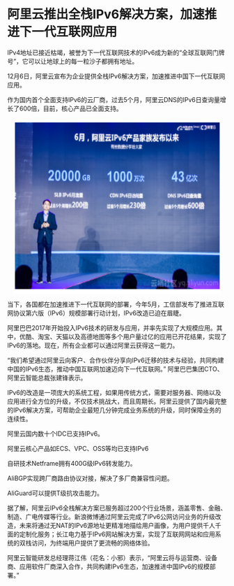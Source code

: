 # 阿里云推出全栈IPv6解决方案，加速推进下一代互联网应用
IPv4地址已接近枯竭，被誉为下一代互联网技术的IPv6成为新的“全球互联网门牌号”，它可以让地球上的每一粒沙子都拥有地址。

12月6日，阿里云宣布为企业提供全栈IPv6解决方案，加速推进中国下一代互联网应用。

作为国内首个全面支持IPv6的云厂商，过去5个月，阿里云DNS的IPv6日查询量增长了600倍，目前，核心产品已全面支持。

<div style="text-align:center" class="title" align="center">
<img src="/images/IPv6解决方案1.png" width="480" height="400" align="center" />
</div>

当下，各国都在加速推进下一代互联网的部署，今年5月，工信部发布了推进互联网协议第六版（IPv6）规模部署行动计划，IPv6改造已迫在眉睫。

阿里巴巴2017年开始投入IPv6技术的研发与应用，并率先实现了大规模应用。其中，优酷、淘宝、天猫以及高德地图等多个用户量过亿的应用已开花结果，实现了IPv6的落地。现在，所有企业都可以通过阿里云获得这一能力。
 
“我们希望通过阿里云向客户、合作伙伴分享向IPv6迁移的技术与经验，共同构建中国的IPv6生态，推动中国互联网加速迈向下一代互联网。” 阿里巴巴集团CTO、阿里云智能总裁张建锋表示。

IPv6的改造是一项庞大的系统工程，如果用传统方式，需要对服务器、网络以及应用进行全方位的升级，不仅技术挑战大，而且周期长。阿里云提供了国内最完整的IPv6解决方案，可帮助企业最短几分钟完成业务系统的升级，同时保障业务的连续性。

阿里云国内数十个IDC已支持IPv6。

阿里云核心产品如ECS、VPC、OSS等均已支持IPv6

自研技术Netframe拥有400G级IPv6转发能力。

AliBGP实现跨厂商路由协议对接，解决了多厂商兼容性问题。

AliGuard可以提供T级抗攻击能力。

据了解，阿里云IPv6全栈解决方案已服务超过200个行业场景，涵盖零售、金融、制造、广电传媒等行业。新浪微博通过阿里云完成了IPv6公网访问业务的升级改造，未来将通过无NAT的IPv6源地址更精准地描绘用户画像，为用户提供千人千面的定制化服务；长江电力基于IPv6网站解决方案，实现了互联网网站和应用系统的双栈访问，为终端用户提供了更流畅的网络体验。

阿里云智能研发总经理蒋江伟（花名：小邪）表示，“阿里云将与运营商、设备商、应用软件厂商深入合作，共同构建IPv6生态，加速推进中国IPv6的规模部署。”
